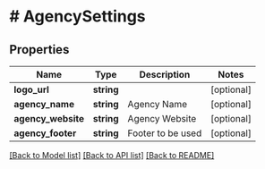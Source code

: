 # # AgencySettings

## Properties

Name | Type | Description | Notes
------------ | ------------- | ------------- | -------------
**logo_url** | **string** |  | [optional]
**agency_name** | **string** | Agency Name | [optional]
**agency_website** | **string** | Agency Website | [optional]
**agency_footer** | **string** | Footer to be used | [optional]

[[Back to Model list]](../../README.md#models) [[Back to API list]](../../README.md#endpoints) [[Back to README]](../../README.md)
